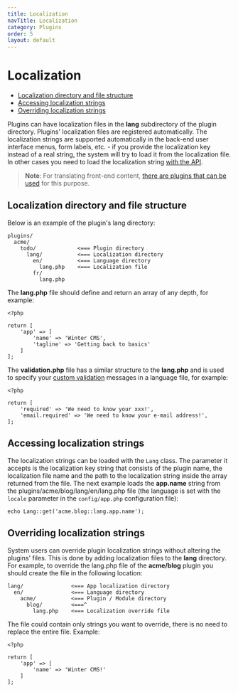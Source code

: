 ```yaml
---
title: Localization
navTitle: Localization
category: Plugins
order: 5
layout: default
---
```

# Localization

- [Localization directory and file structure](#file-structure)
- [Accessing localization strings](#accessing-strings)
- [Overriding localization strings](#overriding)

Plugins can have localization files in the **lang** subdirectory of the plugin directory. Plugins' localization files are registered automatically. The localization strings are supported automatically in the back-end user interface menus, form labels, etc. - if you provide the localization key instead of a real string, the system will try to load it from the localization file. In other cases you need to load the localization string [with the API](#accessing-strings).

> **Note**: For translating front-end content, [there are plugins that can be used](http://wintercms.com/plugin/rainlab-translate) for this purpose.

<a name="file-structure"></a>
## Localization directory and file structure

Below is an example of the plugin's lang directory:

    plugins/
      acme/
        todo/             <=== Plugin directory
          lang/           <=== Localization directory
            en/           <=== Language directory
              lang.php    <=== Localization file
            fr/
              lang.php


The **lang.php** file should define and return an array of any depth, for example:

    <?php

    return [
        'app' => [
            'name' => 'Winter CMS',
            'tagline' => 'Getting back to basics'
        ]
    ];
    
The **validation.php** file has a similar structure to the **lang.php** and is used to specify your [custom validation](https://wintercms.com/docs/services/validation#localization) messages in a language file, for example:

    <?php

    return [
        'required' => 'We need to know your xxx!',
        'email.required' => 'We need to know your e-mail address!',
    ];  

<a name="accessing-strings"></a>
## Accessing localization strings

The localization strings can be loaded with the `Lang` class. The parameter it accepts is the localization key string that consists of the plugin name, the localization file name and the path to the localization string inside the array returned from the file. The next example loads the **app.name** string from the plugins/acme/blog/lang/en/lang.php file (the language is set with the `locale` parameter in the `config/app.php` configuration file):

    echo Lang::get('acme.blog::lang.app.name');

<a name="overriding"></a>
## Overriding localization strings

System users can override plugin localization strings without altering the plugins' files. This is done by adding localization files to the **lang** directory. For example, to override the lang.php file of the **acme/blog** plugin you should create the file in the following location:

    lang/               <=== App localization directory
      en/               <=== Language directory
        acme/           <=== Plugin / Module directory
          blog/         <===^
            lang.php    <=== Localization override file

The file could contain only strings you want to override, there is no need to replace the entire file. Example:

    <?php

    return [
        'app' => [
            'name' => 'Winter CMS!'
        ]
    ];
